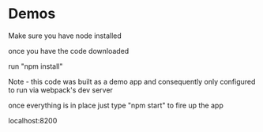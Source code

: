 # Demos

Make sure you have node installed

once you have the code downloaded

run "npm install"

Note - this code was built as a demo app and consequently only configured to run via webpack's dev server


once everything is in place just type "npm start" to fire up the app

localhost:8200